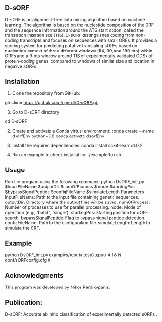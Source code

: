 D-sORF
---------------
D-sORF is an alignment-free data mining algorithm based on machine learning. The algorithm is based on the nucleotide composition of the ORF and the sequence information around the ATG start codon, called the translation initiation site (TIS). D-sORF distinguishes coding from non-coding transcripts and focuses on sequences with small ORFs. It provides a scoring system for predicting putative translating sORFs based on nucleotide context of three different windows (54, 99, and 180-nts) within ORFs and a 9-nts window around TIS of experimentally validated CDSs of protein-coding genes, compared to windows of similar size and location in negative sORFs.


Installation
---------------
1. Clone the repository from GitHub:
   
git clone https://github.com/nperdi/D-sORF.git

3. Go to D-sORF directory
   
  cd D-sORF

2. Create and activate a Conda virtual environment:
conda create --name dsorfEnv python=3.8
conda activate dsorfEnv

3. Install the required dependencies:
conda install scikit-learn=1.0.2

4. Run an example to check installation:
./exampleRun.sh

Usage
---------------
Run the program using the following command:
python DsORF_init.py $inputFileName $outputDir $numOfProcess $mode $startingPos $bypassSignalPeptide $configFileName $simulateLength
Parameters
inputFileName: Path to the input file containing genetic sequences.
outputDir: Directory where the output files will be saved.
numOfProcess: Number of processes to use for parallel processing.
mode: Mode of operation (e.g., 'batch', 'single').
startingPos: Starting position for dORF search.
bypassSignalPeptide: Flag to bypass signal peptide detection.
configFileName: Path to the configuration file.
simulateLength: Length to simulate the ORF.

Example
---------------
python DsORF_init.py examples/test.fa testOutput/ 4 1 8 N conf/sORFconfig.cfg  0

Acknowledgments
---------------
This program was developed by Nikos Perdikopanis.

Publication:
---------------
D-sORF: Accurate ab initio classification of experimentally detected sORFs .



